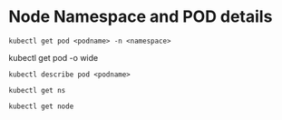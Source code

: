 # Node Namespace and POD details

```
kubectl get pod <podname> -n <namespace>
```
kubectl get pod <podname> -o wide
```
kubectl describe pod <podname>
```
```
kubectl get ns
```
```
kubectl get node
```


  
